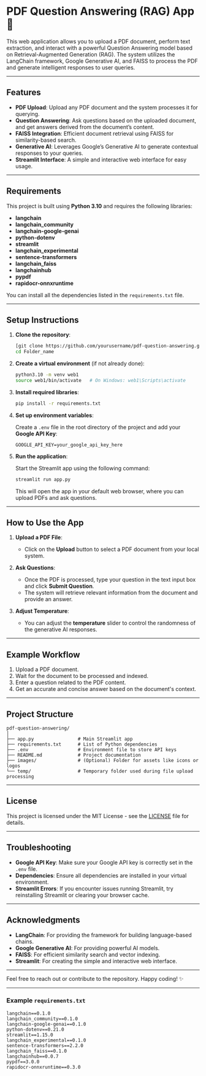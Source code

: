 # PDF Question Answering (RAG) App 🚀

This web application allows you to upload a PDF document, perform text extraction, and interact with a powerful Question Answering model based on Retrieval-Augmented Generation (RAG). The system utilizes the LangChain framework, Google Generative AI, and FAISS to process the PDF and generate intelligent responses to user queries.

---

## Features

- **PDF Upload**: Upload any PDF document and the system processes it for querying.
- **Question Answering**: Ask questions based on the uploaded document, and get answers derived from the document’s content.
- **FAISS Integration**: Efficient document retrieval using FAISS for similarity-based search.
- **Generative AI**: Leverages Google’s Generative AI to generate contextual responses to your queries.
- **Streamlit Interface**: A simple and interactive web interface for easy usage.

---

## Requirements

This project is built using **Python 3.10** and requires the following libraries:

- **langchain**
- **langchain_community**
- **langchain-google-genai**
- **python-dotenv**
- **streamlit**
- **langchain_experimental**
- **sentence-transformers**
- **langchain_faiss**
- **langchainhub**
- **pypdf**
- **rapidocr-onnxruntime**

You can install all the dependencies listed in the `requirements.txt` file.

---

## Setup Instructions

1. **Clone the repository**:
   
   ```bash
   [git clone https://github.com/yourusername/pdf-question-answering.git]
   cd Folder_name
   ```

2. **Create a virtual environment** (if not already done):
   
   ```bash
   python3.10 -m venv web1
   source web1/bin/activate   # On Windows: web1\Scripts\activate
   ```

3. **Install required libraries**:

   ```bash
   pip install -r requirements.txt
   ```

4. **Set up environment variables**:
   
   Create a `.env` file in the root directory of the project and add your **Google API Key**:
   
   ```
   GOOGLE_API_KEY=your_google_api_key_here
   ```

5. **Run the application**:
   
   Start the Streamlit app using the following command:
   
   ```bash
   streamlit run app.py
   ```

   This will open the app in your default web browser, where you can upload PDFs and ask questions.

---

## How to Use the App

1. **Upload a PDF File**: 
   - Click on the **Upload** button to select a PDF document from your local system.
   
2. **Ask Questions**:
   - Once the PDF is processed, type your question in the text input box and click **Submit Question**.
   - The system will retrieve relevant information from the document and provide an answer.

3. **Adjust Temperature**:
   - You can adjust the **temperature** slider to control the randomness of the generative AI responses.

---

## Example Workflow

1. Upload a PDF document.
2. Wait for the document to be processed and indexed.
3. Enter a question related to the PDF content.
4. Get an accurate and concise answer based on the document's context.

---

## Project Structure

```
pdf-question-answering/
│
├── app.py                # Main Streamlit app
├── requirements.txt      # List of Python dependencies
├── .env                  # Environment file to store API keys
├── README.md             # Project documentation
├── images/               # (Optional) Folder for assets like icons or logos
└── temp/                 # Temporary folder used during file upload processing
```

---

## License

This project is licensed under the MIT License - see the [LICENSE](LICENSE) file for details.

---

## Troubleshooting

- **Google API Key**: Make sure your Google API key is correctly set in the `.env` file.
- **Dependencies**: Ensure all dependencies are installed in your virtual environment.
- **Streamlit Errors**: If you encounter issues running Streamlit, try reinstalling Streamlit or clearing your browser cache.

---

## Acknowledgments

- **LangChain**: For providing the framework for building language-based chains.
- **Google Generative AI**: For providing powerful AI models.
- **FAISS**: For efficient similarity search and vector indexing.
- **Streamlit**: For creating the simple and interactive web interface.

---

Feel free to reach out or contribute to the repository. Happy coding! ✨

---

### Example `requirements.txt`

```plaintext
langchain==0.1.0
langchain_community==0.1.0
langchain-google-genai==0.1.0
python-dotenv==0.21.0
streamlit==1.15.0
langchain_experimental==0.1.0
sentence-transformers==2.2.0
langchain_faiss==0.1.0
langchainhub==0.0.7
pypdf==3.0.0
rapidocr-onnxruntime==0.3.0
```
